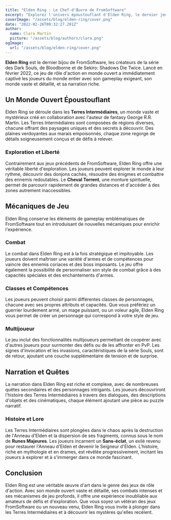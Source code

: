 ```yaml
---
title: "Elden Ring : Le Chef-d'Œuvre de FromSoftware"
excerpt: "Explorez l'univers époustouflant d'Elden Ring, le dernier jeu de rôle d'action de FromSoftware. Découvrez ses mécaniques de jeu, son monde ouvert, et ce qui en fait une expérience incontournable."
coverImage: "/assets/blog/elden-ring/cover.png"
date: "2022-02-26T09:32:27.201Z"
author:
  name: Clara Martin
  picture: "/assets/blog/authors/clara.png"
ogImage:
  url: "/assets/blog/elden-ring/cover.png"
---
```


**Elden Ring** est le dernier bijou de FromSoftware, les créateurs de la série des Dark Souls, de Bloodborne et de Sekiro: Shadows Die Twice. Lancé en février 2022, ce jeu de rôle d'action en monde ouvert a immédiatement captivé les joueurs du monde entier avec son gameplay exigeant, son monde vaste et détaillé, et sa narration riche.

## Un Monde Ouvert Époustouflant

Elden Ring se déroule dans les **Terres Intermédiaires**, un monde vaste et mystérieux créé en collaboration avec l'auteur de fantasy George R.R. Martin. Les Terres Intermédiaires sont composées de régions diverses, chacune offrant des paysages uniques et des secrets à découvrir. Des plaines verdoyantes aux marais empoisonnés, chaque zone regorge de détails soigneusement conçus et de défis à relever.

### Exploration et Liberté

Contrairement aux jeux précédents de FromSoftware, Elden Ring offre une véritable liberté d'exploration. Les joueurs peuvent explorer le monde à leur rythme, découvrir des donjons cachés, résoudre des énigmes et combattre des ennemis redoutables. Le **Cheval Torrent**, une monture spirituelle, permet de parcourir rapidement de grandes distances et d'accéder à des zones autrement inaccessibles.

## Mécaniques de Jeu

Elden Ring conserve les éléments de gameplay emblématiques de FromSoftware tout en introduisant de nouvelles mécaniques pour enrichir l'expérience.

### Combat

Le combat dans Elden Ring est à la fois stratégique et impitoyable. Les joueurs doivent maîtriser une variété d'armes et de compétences pour vaincre des ennemis coriaces et des boss imposants. Le jeu offre également la possibilité de personnaliser son style de combat grâce à des capacités spéciales et des enchantements d'armes.

### Classes et Compétences

Les joueurs peuvent choisir parmi différentes classes de personnages, chacune avec ses propres attributs et capacités. Que vous préfériez un guerrier lourdement armé, un mage puissant, ou un voleur agile, Elden Ring vous permet de créer un personnage qui correspond à votre style de jeu.

### Multijoueur

Le jeu inclut des fonctionnalités multijoueurs permettant de coopérer avec d'autres joueurs pour surmonter des défis ou de les affronter en PvP. Les signes d'invocation et les invasions, caractéristiques de la série Souls, sont de retour, ajoutant une couche supplémentaire de tension et de surprise.

## Narration et Quêtes

La narration dans Elden Ring est riche et complexe, avec de nombreuses quêtes secondaires et des personnages intrigants. Les joueurs découvriront l'histoire des Terres Intermédiaires à travers des dialogues, des descriptions d'objets et des cinématiques, chaque élément ajoutant une pièce au puzzle narratif.

### Histoire et Lore

Les Terres Intermédiaires sont plongées dans le chaos après la destruction de l'Anneau d'Elden et la dispersion de ses fragments, connus sous le nom de **Runes Majeures**. Les joueurs incarnent un **Sans-éclat**, un exilé revenu pour restaurer l'Anneau d'Elden et devenir le Seigneur d'Elden. L'histoire, riche en mythologie et en drames, est révélée progressivement, incitant les joueurs à explorer et à s'immerger dans ce monde fascinant.

## Conclusion

Elden Ring est une véritable œuvre d'art dans le genre des jeux de rôle d'action. Avec son monde ouvert vaste et détaillé, ses combats intenses et ses mécanismes de jeu profonds, il offre une expérience inoubliable aux amateurs de défis et d'exploration. Que vous soyez un vétéran des jeux FromSoftware ou un nouveau venu, Elden Ring vous invite à plonger dans les Terres Intermédiaires et à découvrir les mystères qu'elles recèlent.
